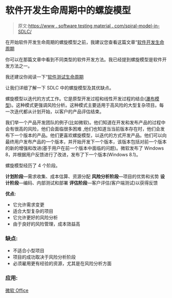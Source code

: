 # 软件开发生命周期中的螺旋模型

> 原文:[https://www . software testing material . com/spiral-model-in-SDLC/](https://www.softwaretestingmaterial.com/spiral-model-in-sdlc/)

在开始软件开发生命周期的螺旋模型之前，我建议您查看这篇文章“[软件开发生命周期](https://www.softwaretestingmaterial.com/sdlc-software-development-life-cycle/)

你可以在那篇文章中看到不同类型的软件开发方法。我已经提到螺旋模型是软件开发方法之一。

我还建议你阅读一下“[软件测试生命周期](https://www.softwaretestingmaterial.com/stlc-software-testing-life-cycle/)

让我们详细了解一下 SDLC 中的螺旋模型及其优缺点。

螺旋模型以迭代的方式工作。它是原型开发过程和线性开发过程的结合([瀑布模型](https://www.softwaretestingmaterial.com/waterfall-model-in-SDLC))。这种模式更强调风险分析。这种模式主要适用于高风险的大型复杂项目。每一次迭代都从计划开始，以客户的产品评估结束。

我们举一个产品开发团队的例子(比如微软)。他们知道在开发和发布产品的过程中会有很高的风险，他们会面临很多困难
,他们也知道当当前版本存在时，他们会发布下一个版本的产品。他们更喜欢螺旋模型，以迭代的方式开发产品。他们可以向最终用户发布产品的一个版本，并开始开发下一个版本，该版本包括对前一个版本的新的增强和改进(基于用户在前一个版本中面临的问题)。微软发布了 Windows 8，并根据用户反馈进行了改进，发布了下一个版本(Windows 8.1)。

螺旋模型经历了 4 个阶段。

**计划阶段**—需求收集、成本估算、资源分配
**风险分析阶段**—项目的优势和劣势
**设计阶段**—编码、内部测试和部署
**评估阶段**—客户评估(客户端测试)以获得反馈

**优点:**

*   它允许需求变更
*   适合大型复杂的项目
*   它允许更好的风险分析
*   由于良好的风险管理，成本效益高

### **缺点:**

*   不适合小型项目
*   项目的成功取决于风险分析阶段
*   必须雇用更有经验的资源，尤其是在风险分析方面

### 应用:

[微软 Office](https://products.office.com/en-us/home)